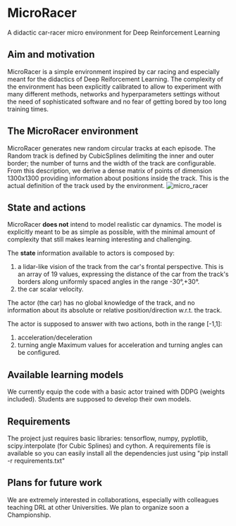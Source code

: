 # MicroRacer
A didactic car-racer micro environment for Deep Reinforcement Learning


## Aim and motivation
MicroRacer is a simple environment inspired by car racing and especially meant for the didactics of Deep Reiforcement Learning.
The complexity of the environment has been explicitly calibrated to allow to experiment with many different methods, networks and hyperparameters settings
without the need of sophisticated software and no fear of getting bored by too long training times.

## The MicroRacer environment
MicroRacer generates new random circular tracks at each episode. The Random track is defined by CubicSplines delimiting the inner and outer border; the number of turns and the width of the track are configurable. From this description, we derive a dense matrix of points of dimension 1300x1300 providing information about positions inside the track. This is the actual definition of the track used by the environment.
![micro_racer](https://user-images.githubusercontent.com/15980090/135791705-cd678320-c189-43b5-84fe-1ceb0dd01f0d.png)

## State and actions
MicroRacer **does not** intend to model realistic car dynamics. The model is explicitly meant to be as simple as possible, with the minimal amount of complexity that still makes learning interesting and challenging.

The **state** information available to actors is composed by:
  1. a lidar-like vision of the track from the car's frontal perspective. This is an array of 19 values, expressing the distance of the car from the track's borders along uniformly spaced angles in the range -30°,+30°. 
  2. the car scalar velocity.
  
The actor (the car) has no global knowledge of the track, and no information about its absolute or relative position/direction w.r.t. the track.

The actor is supposed to answer with two actions, both in the range [-1,1]: 
  1. acceleration/deceleration
  2. turning angle
Maximum values for acceleration and turning angles can be configured. 

## Available learning models
We currently equip the code with a basic actor trained with DDPG (weights included). Students are supposed to develop their own models. 

## Requirements
The project just requires basic libraries: tensorflow, numpy, pyplotlib, scipy.interpolate (for Cubic Splines) and cython. 
A requirements file is available so you can easily install all the dependencies just using "pip install -r requirements.txt"

## Plans for future work
We are extremely interested in collaborations, especially with colleagues teaching DRL at other Universities.
We plan to organize soon a Championship.

